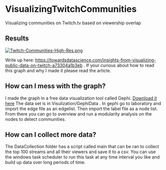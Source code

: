 # VisualizingTwitchCommunities
Visualizing communities on Twitch.tv based on viewership overlap

## Results
[![Twitch-Communities-High-Res.png](https://i.postimg.cc/RZZmd0kD/Twitch-Communities-High-Res.png)](https://postimg.cc/2VMg8C8Q)

Write up here: https://towardsdatascience.com/insights-from-visualizing-public-data-on-twitch-a73304a1b3eb . If your curious about how to read this graph and why I made it please read the article.

## How can I mess with the graph?
I made the graph in a free data visualization tool called Gephi. [Download it here](https://gephi.org/)
The data set is in Visulization/GephiData . In gephi go to laboratory and import the edge file as an edgelist. Then import the label file as a node list. From there you can go to  overview and run a modularity analysis on the nodes to detect communities.

## How can I collect more data?
The DataCollection folder has a script called main that can be ran to collect the top 100 streams and all their viewers and save it to a csv. You can use the windows task scheduler to run this task at any time interval you like and build up data over long periods of time. 
